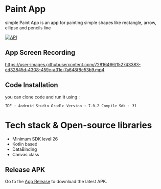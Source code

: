# Paint App

simple Paint App is an app for painting simple shapes like rectangle, arrow, ellipse and pencils line

[![API](https://img.shields.io/badge/API-26%2B-brightgreen.svg?style=flat)](https://android-arsenal.com/api?level=26)

## App Screen Recording


https://user-images.githubusercontent.com/72816466/152743383-cd32845d-4308-459c-a31e-7a648f8c53b9.mp4



## Code Installation
you can clone code and run it using :

``
  IDE : Android Studio
  Gradle Version : 7.0.2
  Compile Sdk : 31
``

# Tech stack & Open-source libraries

- Minimum SDK level 26
- Kotlin based
- DataBinding
- Canvas class

## Release APK
Go to the [App Release](https://github.com/hebaelsaid912/Paint-App/tree/main/app/release) to download the latest APK.
